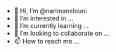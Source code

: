 - 👋 Hi, I’m @narimanelouni
- 👀 I’m interested in ...
- 🌱 I’m currently learning ...
- 💞️ I’m looking to collaborate on ...
- 📫 How to reach me ...

<!---
narimanelouni/narimanelouni is a ✨ special ✨ repository because its `README.md` (this file) appears on your GitHub profile.
You can click the Preview link to take a look at your changes.
--->

